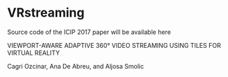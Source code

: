 # VRstreaming
Source code of the ICIP 2017 paper will be available here

VIEWPORT-AWARE ADAPTIVE 360° VIDEO STREAMING USING TILES FOR VIRTUAL REALITY

Cagri Ozcinar, Ana De Abreu, and Aljosa Smolic
